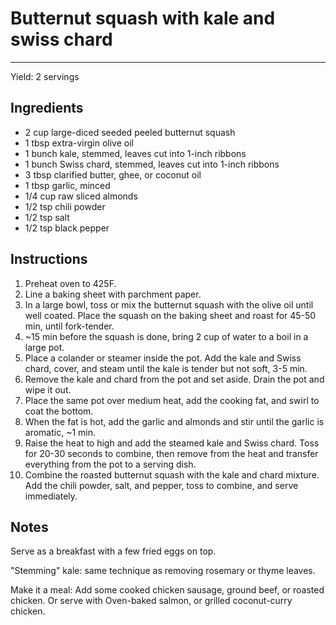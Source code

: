 # Butternut squash with kale and swiss chard
---
Yield: 2 servings

## Ingredients
- 2 cup large-diced seeded peeled butternut squash
- 1 tbsp extra-virgin olive oil
- 1 bunch kale, stemmed, leaves cut into 1-inch ribbons
- 1 bunch Swiss chard, stemmed, leaves cut into 1-inch ribbons
- 3 tbsp clarified butter, ghee, or coconut oil
- 1 tbsp garlic, minced
- 1/4 cup raw sliced almonds
- 1/2 tsp chili powder
- 1/2 tsp salt
- 1/2 tsp black pepper

## Instructions
1. Preheat oven to 425F.
2. Line a baking sheet with parchment paper.
3. In a large bowl, toss or mix the butternut squash with the olive oil until well coated. Place the squash on the baking sheet and roast for 45-50 min, until fork-tender.
4. ~15 min before the squash is done, bring 2 cup of water to a boil in a large pot.
5. Place a colander or steamer inside the pot. Add the kale and Swiss chard, cover, and steam until the kale is tender but not soft, 3-5 min.
6. Remove the kale and chard from the pot and set aside. Drain the pot and wipe it out.
7. Place the same pot over medium heat, add the cooking fat, and swirl to coat the bottom. 
8. When the fat is hot, add the garlic and almonds and stir until the garlic is aromatic, ~1 min.
9. Raise the heat to high and add the steamed kale and Swiss chard. Toss for 20-30 seconds to combine, then remove from the heat and transfer everything from the pot to a serving dish.
10. Combine the roasted butternut squash with the kale and chard mixture. Add the chili powder, salt, and pepper, toss to combine, and serve immediately.

## Notes
Serve as a breakfast with a few fried eggs on top.

"Stemming" kale: same technique as removing rosemary or thyme leaves.

Make it a meal: Add some cooked chicken sausage, ground beef, or roasted chicken. Or serve with Oven-baked salmon, or grilled coconut-curry chicken.
